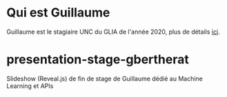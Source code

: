 # Qui est Guillaume

Guillaume est le stagiaire UNC du GLIA de l'année 2020, plus de détails [ici](https://adriens.github.io/livre-or-collaborateurs-glia-slideshow/#/4).
# presentation-stage-gbertherat

Slideshow (Reveal.js) de fin de stage de Guillaume dédié au Machine Learning et APIs
